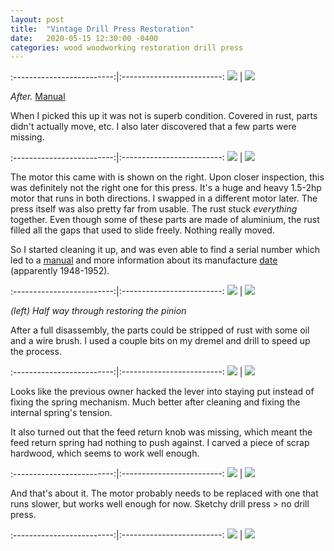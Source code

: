 ```yaml
---
layout: post
title:  "Vintage Drill Press Restoration"
date:   2020-05-15 12:30:00 -0400
categories: wood woodworking restoration drill press
---
```



:-------------------------:|:-------------------------:
![](/static/posts/drill_press/after-clean-left-side.jpg)  |  ![](/static/posts/drill_press/after-clean-right-side.jpg)

_After._ [Manual](/static/posts/drill_press/10323620.pdf)

When I picked this up it was not is superb condition. Covered in rust, parts didn't actually move, etc. I also later discovered that a few parts were missing.

:-------------------------:|:-------------------------:
![](/static/posts/drill_press/before-left-side.jpg)  |  ![](/static/posts/drill_press/before-right-side.jpg)

The motor this came with is shown on the right. Upon closer inspection, this was definitely not the right one for this press. It's a huge and heavy 1.5-2hp motor that runs in both directions. I swapped in a different motor later. The press itself was also pretty far from usable. The rust stuck _everything_ together. Even though some of these parts are made of aluminium, the rust filled all the gaps that used to slide freely. Nothing really moved.

So I started cleaning it up, and was even able to find a serial number which led to a [manual](/static/posts/drill_press/10323620.pdf) and more information about its manufacture [date](http://vintagemachinery.org/photoindex/detail.aspx?id=31400) (apparently 1948-1952).

:-------------------------:|:-------------------------:
![](/static/posts/drill_press/mid-shaft.jpg)  |  ![](/static/posts/drill_press/serial-no.jpg)

_(left) Half way through restoring the pinion_

After a full disassembly, the parts could be stripped of rust with some oil and a wire brush. I used a couple bits on my dremel and drill to speed up the process.

:-------------------------:|:-------------------------:
![](/static/posts/drill_press/before-right-side-zoom.jpg)  |  ![](/static/posts/drill_press/after-right-side-zoom.jpg)

Looks like the previous owner hacked the lever into staying put instead of fixing the spring mechanism. Much better after cleaning and fixing the internal spring's tension.

It also turned out that the feed return knob was missing, which meant the feed return spring had nothing to push against. I carved a piece of scrap hardwood, which seems to work well enough.

:-------------------------:|:-------------------------:
![](/static/posts/drill_press/after-diy-block.jpg)  |  ![](/static/posts/drill_press/after-dirty-front.jpg)

And that's about it. The motor probably needs to be replaced with one that runs slower, but works well enough for now. Sketchy drill press > no drill press.

:-------------------------:|:-------------------------:
![](/static/posts/drill_press/after-clean-left-side.jpg)  |  ![](/static/posts/drill_press/after-clean-right-side.jpg)

